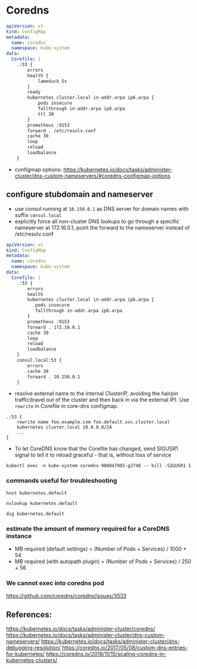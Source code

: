 # Coredns
```yaml
apiVersion: v1
kind: ConfigMap
metadata:
  name: coredns
  namespace: kube-system
data:
  Corefile: |
    .:53 {
        errors 
        health {
            lameduck 5s
        }
        ready
        kubernetes cluster.local in-addr.arpa ip6.arpa {
            pods insecure
            fallthrough in-addr.arpa ip6.arpa
            ttl 30
        }
        prometheus :9153
        forward . /etc/resolv.conf
        cache 30
        loop
        reload
        loadbalance
    }
```
- configmap options: https://kubernetes.io/docs/tasks/administer-cluster/dns-custom-nameservers/#coredns-configmap-options

## configure stubdomain and nameserver
- use consul running at `10.150.0.1` as DNS server for domain names with suffix `consul.local`
- explicitly force all non-cluster DNS lookups to go through a specific nameserver at 172.16.0.1, point the forward to the nameserver instead of /etc/resolv.conf
```yaml
apiVersion: v1
kind: ConfigMap
metadata:
  name: coredns
  namespace: kube-system
data:
  Corefile: |
    .:53 {
        errors
        health
        kubernetes cluster.local in-addr.arpa ip6.arpa {
           pods insecure
           fallthrough in-addr.arpa ip6.arpa
        }
        prometheus :9153
        forward . 172.16.0.1
        cache 30
        loop
        reload
        loadbalance
    }
    consul.local:53 {
        errors
        cache 30
        forward . 10.150.0.1
    }
```

- resolve external name to the internal ClusterIP, avoiding the hairpin traffic(travel out of the cluster and then back in via the external IP). Use `rewrite` in Corefile in core-dns configmap.
```
.:53 {
    rewrite name foo.example.com foo.default.svc.cluster.local
    kubernetes cluster.local 10.0.0.0/24
    ...
}
```
- To let CoreDNS know that the Corefile has changed, send SIGUSR1 signal to tell it to reload graceful - that is, without loss of service
```
kubectl exec -n kube-system coredns-980047985-g2748 -- kill -SIGUSR1 1
```

### commands useful for troubleshooting
```
host kubernetes.default

nslookup kubernetes.default

dig kubernetes.default
```

### estimate the amount of memory required for a CoreDNS instance
- MB required (default settings) = (Number of Pods + Services) / 1000 + 54
- MB required (with autopath plugin) = (Number of Pods + Services) / 250 + 56

### We cannot exec into coredns pod
https://github.com/coredns/coredns/issues/3533

## References:
https://kubernetes.io/docs/tasks/administer-cluster/coredns/
https://kubernetes.io/docs/tasks/administer-cluster/dns-custom-nameservers/
https://kubernetes.io/docs/tasks/administer-cluster/dns-debugging-resolution/
https://coredns.io/2017/05/08/custom-dns-entries-for-kubernetes/
https://coredns.io/2018/11/15/scaling-coredns-in-kubernetes-clusters/